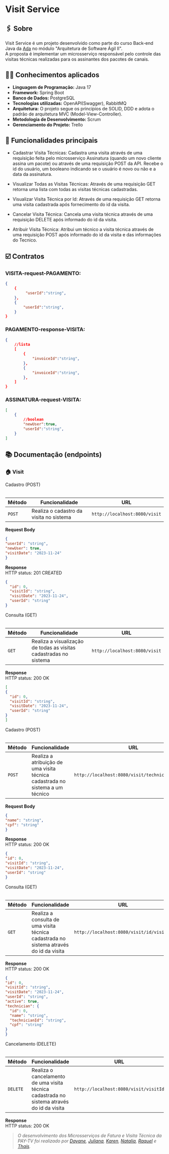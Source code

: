 # Visit Service

## :paperclips: Sobre
Visit Service é um projeto desenvolvido como parte do curso Back-end Java da [Ada](https://ada.tech/) no módulo "Arquitetura de Software Ágil II".<br>
A proposta é implementar um  microsserviço responsável pelo controle das visitas técnicas realizadas para os assinantes dos pacotes de canais.

## :man_technologist: Conhecimentos aplicados
- **Linguagem de Programação:** Java 17
- **Framework:** Spring Boot
- **Banco de Dados:** PostgreSQL
- **Tecnologias utilizadas:** OpenAPI(Swagger), RabbitMQ
- **Arquitetura:** O projeto segue os princípios de SOLID, DDD e adota o padrão de arquitetura MVC (Model-View-Controller).
- **Metodologia de Desenvolvimento:** Scrum
- **Gerenciamento do Projeto:** Trello

## :pushpin: Funcionalidades principais

- Cadastrar Visita Técnicas: Cadastra uma visita através de uma requisição feita pelo microsserviço Assinatura (quando um novo cliente assina um pacote) ou através de uma requisição POST da API. Recebe o id do usuário, um booleano indicando se o usuário é novo ou não e a data da assinatura.

- Visualizar Todas as Visitas Técnicas: Através de uma requisição GET retorna uma lista com todas as visitas técnicas cadastradas.

- Visualizar Visita Técnica por Id: Através de uma requisição GET retorna uma visita cadastrada após fornecimento do id da visita.
  
- Cancelar Visita Técnica: Cancela uma visita técnica através de uma requisição DELETE após informado do id da visita.
  
- Atribuir Visita Técnica: Atribui um técnico a visita técnica através de uma requisição POST após informado do id da visita e das informações do Tecnico.


## ☑️ Contratos
### VISITA-request-PAGAMENTO:
```json
{
    {
         "userId":"string",
    },
    {
        "userId":"string",
    }
}
```
### PAGAMENTO-response-VISITA:
```json
{ 
    //lista
    [
        {
            "invoiceId":"string",
        },
        {
            "invoiceId":"string",
        },
    ]
}
```
### ASSINATURA-request-VISITA:
```json
[
    {
        //boolean
        "newUser":true,
        "userId":"string",
    }
]
```
## 📚 Documentação (endpoints)
### 🏠 Visit
  <summary> Cadastro (POST) </summary>
    <br>

  | Método | Funcionalidade | URL |
  |---|---|---|
  | `POST` | Realiza o cadastro da visita no sistema | `http://localhost:8080/visit`  
  
  **Request Body**
  ```json
{
  "userId": "string",
  "newUser": true,
  "visitDate": "2023-11-24"
}
```
**Response**  
HTTP status: 201 CREATED
```json
{
  "id": 0,
  "visitId": "string",
  "visitDate": "2023-11-24",
  "userId": "string"
}
```
<summary> Consulta (GET) </summary>
    <br>

  | Método | Funcionalidade | URL |
  |---|---|---|
  | `GET` | Realiza a visualização de todas as visitas cadastradas no sistema | `http://localhost:8080/visit`   
  
  **Response**  
HTTP status: 200 OK
  ```json
[
  {
    "id": 0,
    "visitId": "string",
    "visitDate": "2023-11-24",
    "userId": "string"
  }
]
```

<summary> Cadastro (POST) </summary>
    <br>

  | Método | Funcionalidade | URL |
  |---|---|---|
  | `POST` | Realiza a atribuição de uma visita técnica cadastrada no sistema a um técnico | `http://localhost:8080/visit/technician/visitId`   
  
  **Request Body**
  ```json
{
  "name": "string",
  "cpf": "string"
}
```
  **Response**  
HTTP status: 200 OK
  ```json
{
  "id": 0,
  "visitId": "string",
  "visitDate": "2023-11-24",
  "userId": "string"
}
```
<summary> Consulta (GET) </summary>
    <br>

  | Método | Funcionalidade | URL |
  |---|---|---|
  | `GET` | Realiza a consulta de uma visita técnica cadastrada no sistema através do id da visita | `http://localhost:8080/visit/id/visitId`   
  
  **Response**  
HTTP status: 200 OK
  ```json
{
  "id": 0,
  "visitId": "string",
  "visitDate": "2023-11-24",
  "userId": "string",
  "active": true,
  "technician": {
    "id": 0,
    "name": "string",
    "technicianId": "string",
    "cpf": "string"
  }
}
```
<summary> Cancelamento (DELETE) </summary>
    <br>

  | Método | Funcionalidade | URL |
  |---|---|---|
  | `DELETE` | Realiza o cancelamento de uma visita técnica cadastrada no sistema através do id da visita | `http://localhost:8080/visit/visitId`   
  
  **Response**  
HTTP status: 200 OK  

> _O desenvolvimento dos Microsserviços de Fatura e Visita Técnica da PAY-TV foi realizado por [Dayane](https://github.com/acdayane), [Juliana](https://github.com/julianaando), [Karen](https://github.com/karenCLima), [Natalia](https://github.com/nataliagiacobo), [Raquel](https://github.com/raquelpcarvalho) e [Thaís](https://github.com/tdthais)._
